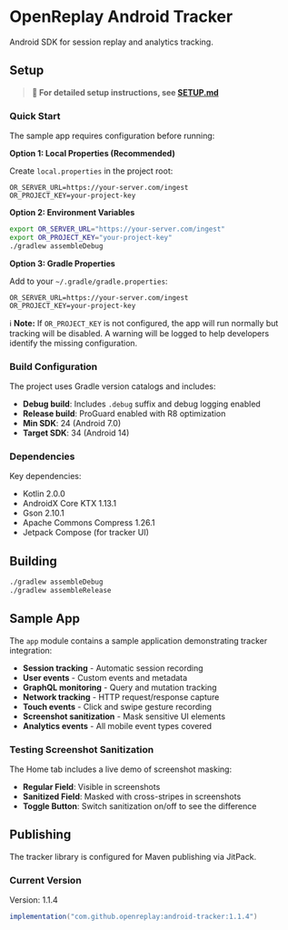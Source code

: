 # OpenReplay Android Tracker

Android SDK for session replay and analytics tracking.

## Setup

> **📖 For detailed setup instructions, see [SETUP.md](SETUP.md)**

### Quick Start

The sample app requires configuration before running:

**Option 1: Local Properties (Recommended)**

Create `local.properties` in the project root:
```properties
OR_SERVER_URL=https://your-server.com/ingest
OR_PROJECT_KEY=your-project-key
```

**Option 2: Environment Variables**

```bash
export OR_SERVER_URL="https://your-server.com/ingest"
export OR_PROJECT_KEY="your-project-key"
./gradlew assembleDebug
```

**Option 3: Gradle Properties**

Add to your `~/.gradle/gradle.properties`:
```properties
OR_SERVER_URL=https://your-server.com/ingest
OR_PROJECT_KEY=your-project-key
```

ℹ️ **Note:** If `OR_PROJECT_KEY` is not configured, the app will run normally but tracking will be disabled. A warning will be logged to help developers identify the missing configuration.

### Build Configuration

The project uses Gradle version catalogs and includes:

- **Debug build**: Includes `.debug` suffix and debug logging enabled
- **Release build**: ProGuard enabled with R8 optimization
- **Min SDK**: 24 (Android 7.0)
- **Target SDK**: 34 (Android 14)

### Dependencies

Key dependencies:
- Kotlin 2.0.0
- AndroidX Core KTX 1.13.1
- Gson 2.10.1
- Apache Commons Compress 1.26.1
- Jetpack Compose (for tracker UI)

## Building

```bash
./gradlew assembleDebug
./gradlew assembleRelease
```

## Sample App

The `app` module contains a sample application demonstrating tracker integration:

- **Session tracking** - Automatic session recording
- **User events** - Custom events and metadata
- **GraphQL monitoring** - Query and mutation tracking
- **Network tracking** - HTTP request/response capture
- **Touch events** - Click and swipe gesture recording
- **Screenshot sanitization** - Mask sensitive UI elements
- **Analytics events** - All mobile event types covered

### Testing Screenshot Sanitization

The Home tab includes a live demo of screenshot masking:

- **Regular Field**: Visible in screenshots
- **Sanitized Field**: Masked with cross-stripes in screenshots
- **Toggle Button**: Switch sanitization on/off to see the difference

## Publishing

The tracker library is configured for Maven publishing via JitPack.

### Current Version
Version: 1.1.4

```gradle
implementation("com.github.openreplay:android-tracker:1.1.4")
```
